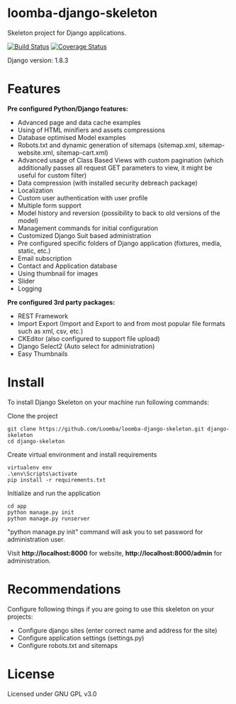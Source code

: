 loomba-django-skeleton
======================

Skeleton project for Django applications.

[![Build Status](https://travis-ci.org/Loomba/loomba-django-skeleton.svg?branch=master)](https://travis-ci.org/Loomba/loomba-django-skeleton) [![Coverage Status](https://coveralls.io/repos/Loomba/loomba-django-skeleton/badge.png?branch=master)](https://coveralls.io/r/Loomba/loomba-django-skeleton?branch=master)

Django version: 1.8.3

# Features

**Pre configured Python/Django features:**

- Advanced page and data cache examples
- Using of HTML minifiers and assets compressions
- Database optimised Model examples
- Robots.txt and dynamic generation of sitemaps (sitemap.xml, sitemap-website.xml, sitemap-cart.xml)
- Advanced usage of Class Based Views with custom pagination (which additionally passes all request GET parameters to view, it might be useful for custom filter)
- Data compression (with installed security debreach package)
- Localization
- Custom user authentication with user profile
- Multiple form support
- Model history and reversion (possibility to back to old versions of the model)
- Management commands for initial configuration
- Customized Django Suit based administration
- Pre configured specific folders of Django application (fixtures, media, static, etc.)
- Email subscription
- Contact and Application database
- Using thumbnail for images
- Slider
- Logging

**Pre configured 3rd party packages:**

- REST Framework
- Import Export (Import and Export to and from most popular file formats such as xml, csv, etc.)
- CKEditor (also configured to support file upload)
- Django Select2 (Auto select for administration)
- Easy Thumbnails

# Install

To install Django Skeleton on your machine run following commands:

Clone the project

    git clone https://github.com/Loomba/loomba-django-skeleton.git django-skeleton
    cd django-skeleton

Create virtual environment and install requirements

    virtualenv env
    .\env\Scripts\activate
    pip install -r requirements.txt

Initialize and run the application

    cd app
    python manage.py init
    python manage.py runserver

"python manage.py init" command will ask you to set password for administration user.

Visit **http://localhost:8000** for website, **http://localhost:8000/admin** for administration.

# Recommendations

Configure following things if you are going to use this skeleton on your projects:

- Configure django sites (enter correct name and address for the site)
- Configure application settings (settings.py)
- Configure robots.txt and sitemaps

# License

Licensed under GNU GPL v3.0

